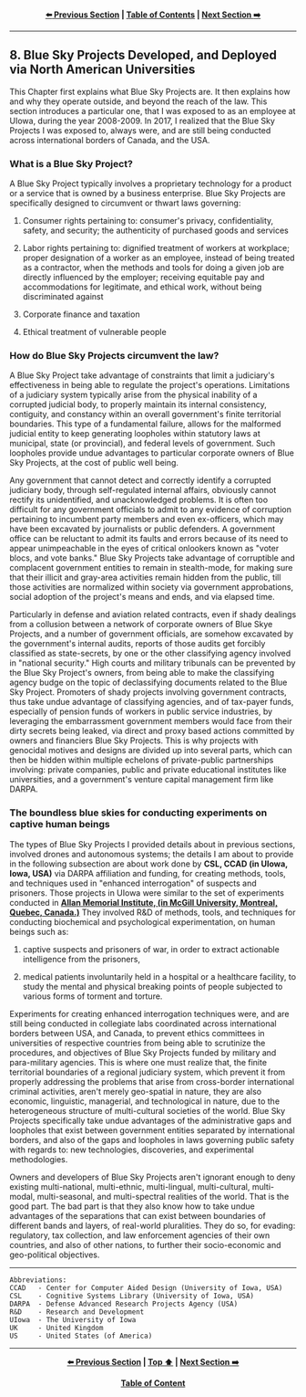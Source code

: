 <div align="center">
  
  **[:arrow_left: Previous Section][Prev] | [Table of Contents][TOC] | [Next Section :arrow_right:][Next]**
  
  [Prev]: /expose/07-0.md
  [Next]: /expose/08-1.md
  [TOC]: /README.md#table-of-contents
  
</div>

---

## 8. Blue Sky Projects Developed, and Deployed via North American Universities

This Chapter first explains what Blue Sky Projects are. It then explains how and why they operate outside, and beyond the reach of the law. This  section introduces a particular one, that I was exposed to as an employee at UIowa, during the year 2008-2009. In 2017, I realized that the Blue Sky Projects I was exposed to, always were, and are still being conducted across international borders of Canada, and the USA. 

### What is a Blue Sky Project?

A Blue Sky Project typically involves a proprietary technology for a product or a service that is owned by a business enterprise. Blue Sky Projects are specifically designed to circumvent or thwart laws governing: 

1. Consumer rights pertaining to: consumer's privacy, confidentiality, safety, and security; the authenticity of purchased goods and services

1. Labor rights pertaining to: dignified treatment of workers at workplace; proper designation of a worker as an employee, instead of being treated as a contractor, when the methods and tools for doing a given job are directly influenced by the employer; receiving equitable pay and accommodations for legitimate, and ethical work, without being discriminated against 

1. Corporate finance and taxation

1. Ethical treatment of vulnerable people

### How do Blue Sky Projects circumvent the law?

A Blue Sky Project take advantage of constraints that limit a judiciary's effectiveness in being able to regulate the project's operations. Limitations of a judiciary system typically arise from the physical inability of a corrupted judicial body, to properly maintain its internal consistency, contiguity, and constancy within an overall government's finite territorial boundaries. This type of a fundamental failure, allows for the malformed judicial entity to keep generating loopholes within statutory laws at municipal, state (or provincial), and federal levels of government. Such loopholes provide undue advantages to particular corporate owners of Blue Sky Projects, at the cost of public well being. 

Any government that cannot detect and correctly identify a corrupted judiciary body, through self-regulated internal affairs, obviously cannot rectify its unidentified, and unacknowledged problems. It is often too difficult for any government officials to admit to any evidence of corruption pertaining to incumbent party members and even ex-officers, which may have been excavated by journalists or public defenders. A government office can be reluctant to admit its faults and errors because of its need to appear unimpeachable in the eyes of critical onlookers known as "voter blocs, and vote banks." Blue Sky Projects take advantage of corruptible and complacent government entities to remain in stealth-mode, for making sure that their illicit and gray-area activities remain hidden from the public, till those activities are normalized within society via government approbations, social adoption of the project's means and ends, and via elapsed time. 

Particularly in defense and aviation related contracts, even if shady dealings from a collusion between a network of corporate owners of Blue Skye Projects, and a number of government officials, are somehow excavated by the government's internal audits, reports of those audits get forcibly classified as state-secrets, by one or the other classifying agency involved in "national security." High courts and military tribunals can be prevented by the Blue Sky Project's owners, from being able to make the classifying agency budge on the topic of declassifying documents related to the Blue Sky Project. Promoters of shady projects involving government contracts, thus take undue advantage of classifying agencies, and of tax-payer funds, especially of pension funds of workers in public service industries, by leveraging the embarrassment government members would face from their dirty secrets being leaked, via direct and proxy based actions committed by owners and financiers Blue Sky Projects. This is why projects with genocidal motives and designs are divided up into several parts, which can then be hidden within multiple echelons of private-public partnerships involving: private companies, public and private educational institutes like universities, and a government's venture capital management firm like DARPA. 

### The boundless blue skies for conducting experiments on captive human beings

The types of Blue Sky Projects I provided details about in previous sections, involved drones and autonomous systems; the details I am about to provide in the following subsection are about work done by **CSL, CCAD (in UIowa, Iowa, USA)** via DARPA affiliation and funding, for creating methods, tools, and techniques used in "enhanced interrogation" of suspects and prisoners. Those projects in UIowa were similar to the set of experiments conducted in **[Allan Memorial Institute, (in McGill University, Montreal, Quebec, Canada.)](https://en.wikipedia.org/wiki/MKUltra#Experiments_on_Canadians)** They involved R&D of methods, tools, and techniques for conducting biochemical and psychological experimentation, on human beings such as: 

1. captive suspects and prisoners of war, in order to extract actionable intelligence from the prisoners,  

1. medical patients involuntarily held in a hospital or a healthcare facility, to study the mental and physical breaking points of people subjected to various forms of torment and torture. 

Experiments for creating enhanced interrogation techniques were, and are still being conducted in collegiate labs coordinated across international borders between USA, and Canada, to prevent ethics committees in universities of respective countries from being able to scrutinize the procedures, and objectives of Blue Sky Projects funded by military and para-military agencies. This is where one must realize that, the finite territorial boundaries of a regional judiciary system, which prevent it from properly addressing the problems that arise from cross-border international criminal activities, aren't merely geo-spatial in nature, they are also economic, linguistic, managerial, and technological in nature, due to the heterogeneous structure of multi-cultural societies of the world. Blue Sky Projects specifically take undue advantages of the administrative gaps and loopholes that exist between government entities separated by international borders, and also of the gaps and loopholes in laws governing public safety with regards to: new technologies, discoveries, and experimental methodologies.  

Owners and developers of Blue Sky Projects aren't ignorant enough to deny existing multi-national, multi-ethnic, multi-lingual, multi-cultural, multi-modal, multi-seasonal, and multi-spectral realities of the world. That is the good part. The bad part is that they also know how to take undue advantages of the separations that can exist between boundaries of different bands and layers, of real-world pluralities. They do so, for evading: regulatory, tax collection, and law enforcement agencies of their own countries, and also of other nations, to further their socio-economic and geo-political objectives. 

---

```
Abbreviations:
CCAD   - Center for Computer Aided Design (University of Iowa, USA)
CSL    - Cognitive Systems Library (University of Iowa, USA)
DARPA  - Defense Advanced Research Projects Agency (USA)
R&D    - Research and Development
UIowa  - The University of Iowa
UK     - United Kingdom
US     - United States (of America)
```

---

<div align="center">
  
  **[:arrow_left: Previous Section][Prev] | [Top :arrow_up:][Top] | [Next Section :arrow_right:][Next]** 
  
  **[Table of Content][TOC]**

  [Prev]: /expose/07-0.md
  [Top]: /expose/08-0.md#8-blue-sky-projects-developed-and-deployed-via-north-american-universities
  [Next]: /expose/08-1.md
  [TOC]: /README.md#table-of-contents
  
</div>
